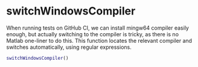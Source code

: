 # switchWindowsCompiler

When running tests on GitHub CI, we can install mingw64 compiler easily enough, but actually switching to the compiler is tricky, as there is no Matlab one-liner to
 do this. This function locates the relevant compiler and switches  automatically, using regular expressions.

```matlab
switchWindowsCompiler()
```